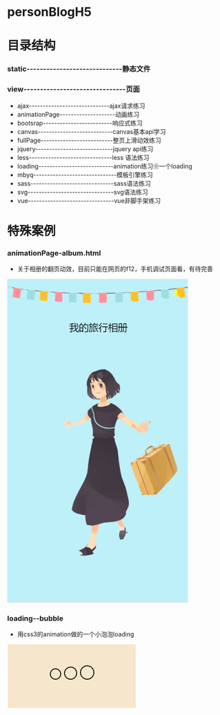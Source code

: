 # personBlogH5
# 目录结构
### static-----------------------------静态文件

### view-------------------------------页面 

* ajax-----------------------------ajax请求练习
* animationPage--------------------动画练习
* bootsrap-------------------------响应式练习
* canvas---------------------------canvas基本api学习
* fullPage--------------------------整页上滑动效练习
* jquery----------------------------jquery api练习
* less------------------------------less 语法练习
* loading---------------------------animation练习❀一个loading
* mbyq------------------------------模板引擎练习
* sass------------------------------sass语法练习
* svg-------------------------------svg语法练习
* vue-------------------------------vue非脚手架练习

# 特殊案例
### animationPage-album.html

* 关于相册的翻页动效，目前只能在网页的f12，手机调试页面看，有待完善
<img src="./static/img/album.png">


### loading--bubble

* 用css3的animation做的一个小泡泡loading
<img src="./static/img/bubble.png">

